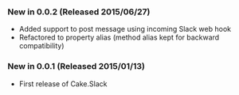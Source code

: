 ### New in 0.0.2 (Released 2015/06/27)
* Added support to post message using incoming Slack web hook
* Refactored to property alias (method alias kept for backward compatibility)
### New in 0.0.1 (Released 2015/01/13)
* First release of Cake.Slack